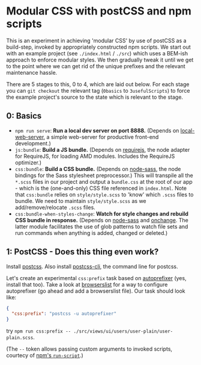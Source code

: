Modular CSS with postCSS and npm scripts
========================================

This is an experiment in achieving 'modular CSS' by use of postCSS as a build-step, invoked
by appropriately constructed npm scripts. We start out with an example project (see
`./index.html` / `./src`) which uses a BEM-ish approach to enforce modular styles. We then
gradually tweak it until we get to the point where we can get rid of the unique prefixes and
the relevant maintenance hassle.

There are 5 stages to this, 0 to 4, which are laid out below. For each stage you can
`git checkout` the relevant tag (`0basics` to `3usefulScripts`) to force the example project's
source to the state which is relevant to the stage.


0: Basics
---------

* `npm run serve`: **Run a local dev server on port 8888.** (Depends on
    [local-web-server](https://www.npmjs.com/package/local-web-server), a simple web-server
    for productive front-end development.)
* `js:bundle`: **Build a JS bundle.** (Depends on
    [requirejs](https://www.npmjs.com/package/requirejs), the node adapter for RequireJS,
    for loading AMD modules. Includes the RequireJS optimizer.)
* `css:bundle`: **Build a CSS bundle.** (Depends on
    [node-sass](https://www.npmjs.com/package/node-sass), the node bindings for the Sass
    stylesheet preprocessor.) This will transpile all the `*.scss` files in our project and output
    a `bundle.css` at the root of our app - which is the (one-and-only) CSS file referenced in
    `index.html`. Note that `css:bundle` relies on `style/style.scss` to 'know' which `.scss` files
    to bundle. We need to maintain `style/style.scss` as we add/remove/relocate `.scss` files.
* `css:bundle-when-styles-change`: **Watch for style changes and rebuild CSS bundle in response.**
    (Depends on [node-sass](https://www.npmjs.com/package/node-sass) and
    [onchange](https://www.npmjs.com/package/onchange). The latter module facilitates the use of
    glob patterns to watch file sets and run commands when anything is added, changed or deleted.)


1: PostCSS - Does this thing even work?
---------------------------------------

Install [postcss](https://www.npmjs.com/package/postcss). Also install
[postcss-cli](https://www.npmjs.com/package/postcss-cli), the command line for postcss.

Let's create an experimental `css:prefix` task based on
[autoprefixer](https://www.npmjs.com/package/autoprefixer) (yes, install that too). Take a
look at [browserslist](https://github.com/ai/browserslist) for a way to configure autoprefixer
(go ahead and add a browserslist file). Our task should look like:

```json
{
  "css:prefix": "postcss -u autoprefixer"
}
```

try `npm run css:prefix -- ./src/views/ui/users/user-plain/user-plain.scss`.

(The `--` token allows passing custom arguments to invoked scripts, courtecy of
[npm's `run-script`](https://docs.npmjs.com/cli/run-script).)
